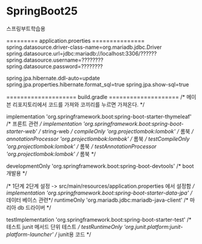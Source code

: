 # SpringBoot25
스프링부트학습용


========= application.proerties ===============
spring.datasource.driver-class-name=org.mariadb.jdbc.Driver
spring.datasource.url=jdbc:mariadb://localhost:3306/??????
spring.datasource.username=????????
spring.datasource.password=????????


spring.jpa.hibernate.ddl-auto=update
spring.jpa.properties.hibernate.format_sql=true
spring.jpa.show-sql=true


==================== build.gradle ====================
/* 메이븐 리포지토리에서 코드를 가져와 코끼리를 누르면 가져온다. */

implementation 'org.springframework.boot:spring-boot-starter-thymeleaf' /* 프론트 관련 */
implementation 'org.springframework.boot:spring-boot-starter-web'       /* string-web */
compileOnly 'org.projectlombok:lombok'                                  /* 롬북 */
annotationProcessor 'org.projectlombok:lombok'                          /* 롬북 */
testCompileOnly 'org.projectlombok:lombok'                              /* 롬북 */
testAnnotationProcessor 'org.projectlombok:lombok'                      /* 롬북 */

developmentOnly 'org.springframework.boot:spring-boot-devtools'         /* boot 개발용 */

/* 1단계 2단계 설정 -> src/main/resources/application.properties 에서 설정함 */
implementation 'org.springframework.boot:spring-boot-starter-data-jpa'  /* 데이터 베이스 관련*/
runtimeOnly 'org.mariadb.jdbc:mariadb-java-client'                      /* 마리아 db 드라이버 */

testImplementation 'org.springframework.boot:spring-boot-starter-test'  /* 테스트 junit 메서드 단위 테스트 */
testRuntimeOnly 'org.junit.platform:junit-platform-launcher'            /* junit용 코드 */


